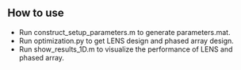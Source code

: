 ## How to use
- Run construct_setup_parameters.m to generate parameters.mat.
- Run optimization.py to get LENS design and phased array design.
- Run show_results_1D.m to visualize the performance of LENS and phased array.
